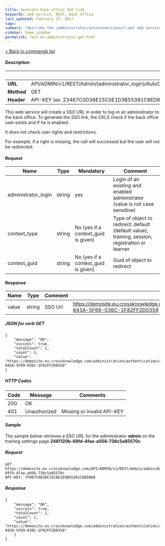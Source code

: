 ```yaml
---
title: Generate back office SSO link
keywords: web service, REST, back office
last_updated: February 27, 2017
tags: 
summary: "Describe the /administrator/autoconnectionurl:get web service"
sidebar: home_sidebar
permalink: rest-bo-administrator-get.html
---
```


[< Back to commands list](/rest-bo.html#commands)

#### Description

&nbsp; |&nbsp;
--- | -------------
**URL** | API/ADMIN/v1/REST/Admin/{administrator_login}/AutoConnectionUrl/{context_type}/{context_guid}
**Method** | GET
**Header** | API-KEY (ex. 23467C0D36E15C0E1D3B55391C8ED860)

This web service will create a SSO URL in order to log-in an administrator to the back office. To generate the SSO link, the CKLS check 
if the back office user exists and if he is enabled. 

It does not check user rights and restrictions. 

For example, if a right is missing, the call will successed but the user will not be redirected.

#### Request

Name | Type | Mandatory | Comment
---- | ---- | --------- | --------
administrator_login | string | yes | Login of an existing and enabled administrator (value is not case sensitive)
context_type | string | No (yes if a context_guid is given) | Type of object to redirect: default (default value), training, session, registration or learner
context_guid | string |  No (yes if a context_guid is given) | Guid of object to redirect

#### Response

Name | Type | Comment   | Sample
---- | ---- | --------- | --------
value | string | SSO Url | https://demosite.eu.crossknowledge.com/administration/authentication/admin/6E66DFF6-843A-5F69-036C-1F82FF2D0358

##### JSON for verb GET

    {
        "message": "OK",
        "success": true,
        "totalCount": 1,
        "count": 1,
        "value": "https://demosite.eu.crossknowledge.com/administration/authentication/admin/6E66DFF6-843A-5F69-036C-1F82FF2D0358"
    }

##### HTTP Codes

Code | Message | Comments
---- | ------- | --------
200 | OK | &nbsp;
401 | Unauthorized | Missing or invalid API-KEY

#### Sample

The sample below retrieves a SSO URL for the administrator **admin** on the training settings page **2481120b-69fd-4fae-a056-738c5a85570c**

##### Request

    GET https://demosite.eu.crossknowledge.com/API/ADMIN/v1/REST/Admin/admin/AutoConnectionUrl/training/2481120b-69fd-4fae-a056-738c5a85570c
    API-KEY: 7F067C0D36E15C0E1D3B55391C8ED860

##### Response

    {
        "message": "OK",
        "success": true,
        "totalCount": 1,
        "count": 1,
        "value": "https://demosite.eu.crossknowledge.com/administration/authentication/admin/6E66DFF6-843A-5F69-036C-1F82FF2D0358"
        }
    }
